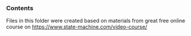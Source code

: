### Contents

Files in this folder were created based on materials from great free online course on https://www.state-machine.com/video-course/ 
